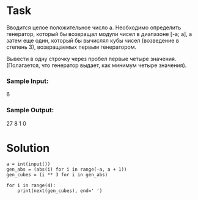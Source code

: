 # Task

Вводится целое положительное число a. Необходимо определить генератор, который бы возвращал модули чисел в диапазоне [-a; a], а затем еще один, который бы вычислял кубы чисел (возведение в степень 3), возвращаемых первым генератором.

Вывести в одну строчку через пробел первые четыре значения. (Полагается, что генератор выдает, как минимум четыре значения).

### Sample Input:

6

### Sample Output:

27 8 1 0

# Solution
```
a = int(input())
gen_abs = (abs(i) for i in range(-a, a + 1))
gen_cubes = (i ** 3 for i in gen_abs)

for i in range(4):
    print(next(gen_cubes), end=' ')
```